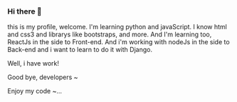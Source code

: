 ### Hi there 👋

this is my profile, welcome. I'm learning python and javaScript. 
I know html and css3 and librarys like bootstraps, and more.
And I'm learning too, ReactJs in the side to Front-end.
And i'm working with nodeJs in the side to Back-end and i want to learn to do it with  Django.

Well, i have work! 

Good bye, developers ~

Enjoy my code ~...

<!--
**RyuTsuki08/RyuTsuki08** is a ✨ _special_ ✨ repository because its `README.md` (this file) appears on your GitHub profile.

Here are some ideas to get you started:

- 🔭 I’m currently working on ...
- 🌱 I’m currently learning ...
- 👯 I’m looking to collaborate on ...
- 🤔 I’m looking for help with ...
- 💬 Ask me about ...
- 📫 How to reach me: ...
- 😄 Pronouns: ...
- ⚡ Fun fact: ...
-->
